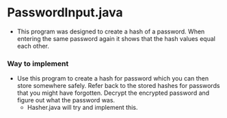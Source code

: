 # PasswordInput.java 
- This program was designed to create a hash of a password. When entering the same password again it shows that the hash values equal each other. 

### Way to implement
- Use this program to create a hash for password which you can then store somewhere safely. Refer back to the stored hashes for passwords that you might have forgotten. Decrypt the encrypted password and figure out what the password was.   
    - Hasher.java will try and implement this.